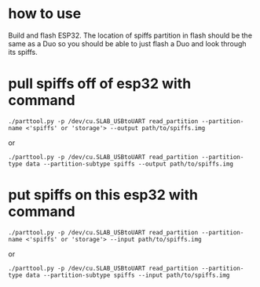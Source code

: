 # how to use

Build and flash ESP32. The location of spiffs partition in flash should be the same as a Duo so you should be able to just flash a Duo and look through its spiffs.

# pull spiffs off of esp32 with command
```
./parttool.py -p /dev/cu.SLAB_USBtoUART read_partition --partition-name <'spiffs' or 'storage'> --output path/to/spiffs.img
```
or 
```
./parttool.py -p /dev/cu.SLAB_USBtoUART read_partition --partition-type data --partition-subtype spiffs --output path/to/spiffs.img
```

# put spiffs on this esp32 with command
```
./parttool.py -p /dev/cu.SLAB_USBtoUART read_partition --partition-name <'spiffs' or 'storage'> --input path/to/spiffs.img
```
or 
```
./parttool.py -p /dev/cu.SLAB_USBtoUART read_partition --partition-type data --partition-subtype spiffs --input path/to/spiffs.img
```